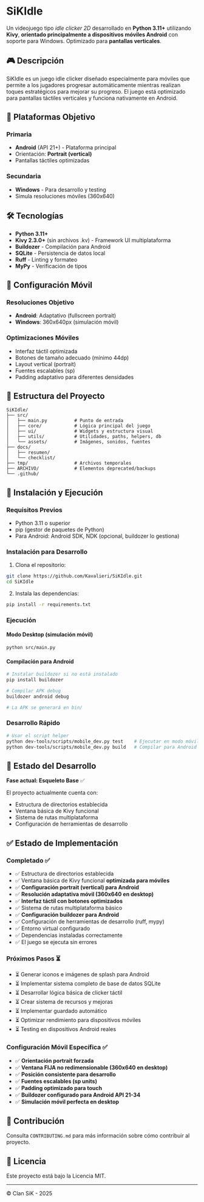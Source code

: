 # SiKIdle

Un videojuego tipo *idle clicker 2D* desarrollado en **Python 3.11+** utilizando **Kivy**, **orientado principalmente a dispositivos móviles Android** con soporte para Windows. Optimizado para **pantallas verticales**.

## 🎮 Descripción

SiKIdle es un juego idle clicker diseñado especialmente para móviles que permite a los jugadores progresar automáticamente mientras realizan toques estratégicos para mejorar su progreso. El juego está optimizado para pantallas táctiles verticales y funciona nativamente en Android.

## 📱 Plataformas Objetivo

### Primaria
- **Android** (API 21+) - Plataforma principal
- Orientación: **Portrait (vertical)**
- Pantallas táctiles optimizadas

### Secundaria  
- **Windows** - Para desarrollo y testing
- Simula resoluciones móviles (360x640)

## 🛠️ Tecnologías

- **Python 3.11+**
- **Kivy 2.3.0+** (sin archivos .kv) - Framework UI multiplataforma
- **Buildozer** - Compilación para Android
- **SQLite** - Persistencia de datos local
- **Ruff** - Linting y formateo
- **MyPy** - Verificación de tipos

## 📱 Configuración Móvil

### Resoluciones Objetivo
- **Android**: Adaptativo (fullscreen portrait)
- **Windows**: 360x640px (simulación móvil)

### Optimizaciones Móviles
- Interfaz táctil optimizada
- Botones de tamaño adecuado (mínimo 44dp)
- Layout vertical (portrait)
- Fuentes escalables (sp)
- Padding adaptativo para diferentes densidades

## 📂 Estructura del Proyecto

```
SiKIdle/
├── src/
│   ├── main.py          # Punto de entrada
│   ├── core/            # Lógica principal del juego
│   ├── ui/              # Widgets y estructura visual
│   ├── utils/           # Utilidades, paths, helpers, db
│   └── assets/          # Imágenes, sonidos, fuentes
├── docs/
│   ├── resumen/
│   └── checklist/
├── tmp/                 # Archivos temporales
├── ARCHIVO/             # Elementos deprecated/backups
└── .github/
```

## 🚀 Instalación y Ejecución

### Requisitos Previos

- Python 3.11 o superior
- pip (gestor de paquetes de Python)
- Para Android: Android SDK, NDK (opcional, buildozer lo gestiona)

### Instalación para Desarrollo

1. Clona el repositorio:
```bash
git clone https://github.com/Kavalieri/SiKIdle.git
cd SiKIdle
```

2. Instala las dependencias:
```bash
pip install -r requirements.txt
```

### Ejecución

#### Modo Desktop (simulación móvil)
```bash
python src/main.py
```

#### Compilación para Android
```bash
# Instalar buildozer si no está instalado
pip install buildozer

# Compilar APK debug
buildozer android debug

# La APK se generará en bin/
```

### Desarrollo Rápido
```bash
# Usar el script helper
python dev-tools/scripts/mobile_dev.py test    # Ejecutar en modo móvil
python dev-tools/scripts/mobile_dev.py build   # Compilar para Android
```

## 🎯 Estado del Desarrollo

**Fase actual: Esqueleto Base** ✅

El proyecto actualmente cuenta con:
- Estructura de directorios establecida
- Ventana básica de Kivy funcional
- Sistema de rutas multiplataforma
- Configuración de herramientas de desarrollo

## ✅ Estado de Implementación

### Completado ✅
- ✅ Estructura de directorios establecida
- ✅ Ventana básica de Kivy funcional **optimizada para móviles**
- ✅ **Configuración portrait (vertical) para Android**
- ✅ **Resolución adaptativa móvil (360x640 en desktop)**
- ✅ **Interfaz táctil con botones optimizados**
- ✅ Sistema de rutas multiplataforma básico
- ✅ **Configuración buildozer para Android**
- ✅ Configuración de herramientas de desarrollo (ruff, mypy)
- ✅ Entorno virtual configurado
- ✅ Dependencias instaladas correctamente
- ✅ El juego se ejecuta sin errores

### Próximos Pasos ⏳
- ⏳ Generar iconos e imágenes de splash para Android
- ⏳ Implementar sistema completo de base de datos SQLite
- ⏳ Desarrollar lógica básica de clicker táctil
- ⏳ Crear sistema de recursos y mejoras
- ⏳ Implementar guardado automático
- ⏳ Optimizar rendimiento para dispositivos móviles
- ⏳ Testing en dispositivos Android reales

### Configuración Móvil Específica ✅
- ✅ **Orientación portrait forzada**
- ✅ **Ventana FIJA no redimensionable (360x640 en desktop)**
- ✅ **Posición consistente para desarrollo**
- ✅ **Fuentes escalables (sp units)**
- ✅ **Padding optimizado para touch**
- ✅ **Buildozer configurado para Android API 21-34**
- ✅ **Simulación móvil perfecta en desktop**

## 🤝 Contribución

Consulta `CONTRIBUTING.md` para más información sobre cómo contribuir al proyecto.

## 📄 Licencia

Este proyecto está bajo la Licencia MIT.

---

© Clan SiK - 2025
